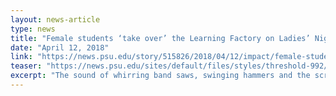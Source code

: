 ```yaml
---
layout: news-article
type: news
title: "Female students ‘take over’ the Learning Factory on Ladies’ Night"
date: "April 12, 2018"
link: "https://news.psu.edu/story/515826/2018/04/12/impact/female-students-%E2%80%98take-over%E2%80%99-learning-factory-ladies%E2%80%99-night"
teaser: "https://news.psu.edu/sites/default/files/styles/threshold-992/public/rsz_41007138342_baa286b825_o_0.jpg?itok=d9WTjlgy"
excerpt: "The sound of whirring band saws, swinging hammers and the screeching of metal being cut filled the air at Penn State’s Bernard M. Gordon Learning Factory on March 20, the same as any other night. But there was one stark difference."
---
```

